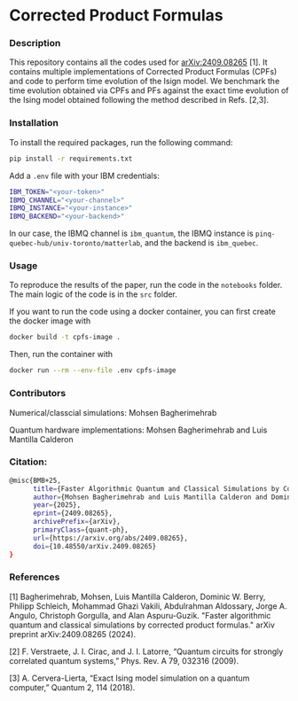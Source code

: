 # Corrected Product Formulas

### Description

This repository contains all the codes used for [arXiv:2409.08265](https://arxiv.org/abs/2409.08265) [1]. It contains multiple implementations of Corrected Product Formulas (CPFs) and code to perform time evolution of the Isign model. We benchmark the time evolution obtained via CPFs and PFs against the exact time evolution of the Ising model obtained following the method described in Refs. [2,3].

### Installation

To install the required packages, run the following command:

```bash
pip install -r requirements.txt
```

Add a `.env` file with your IBM credentials:

```bash
IBM_TOKEN="<your-token>"
IBMQ_CHANNEL="<your-channel>"
IBMQ_INSTANCE="<your-instance>"
IBMQ_BACKEND="<your-backend>"
```

In our case, the IBMQ channel is `ibm_quantum`, the IBMQ instance is `pinq-quebec-hub/univ-toronto/matterlab`, and the backend is `ibm_quebec`.

### Usage

To reproduce the results of the paper, run the code in the `notebooks` folder. The main logic of the code is in the `src` folder. 

If you want to run the code using a docker container, you can first create the docker image with

```bash
docker build -t cpfs-image .
```

Then, run the container with

```bash
docker run --rm --env-file .env cpfs-image
```

### Contributors

Numerical/classcial simulations: Mohsen Bagherimehrab

Quantum hardware implementations: Mohsen Bagherimehrab and Luis Mantilla Calderon

### Citation:
```bash
@misc{BMB+25,
      title={Faster Algorithmic Quantum and Classical Simulations by Corrected Product Formulas}, 
      author={Mohsen Bagherimehrab and Luis Mantilla Calderon and Dominic W. Berry and Philipp Schleich and Mohammad Ghazi Vakili and Abdulrahman Aldossary          and Jorge A. Campos Gonzalez Angulo and Christoph Gorgulla and Alan Aspuru-Guzik},
      year={2025},
      eprint={2409.08265},
      archivePrefix={arXiv},
      primaryClass={quant-ph},
      url={https://arxiv.org/abs/2409.08265},
      doi={10.48550/arXiv.2409.08265}
}
```

### References

[1] Bagherimehrab, Mohsen, Luis Mantilla Calderon, Dominic W. Berry, Philipp Schleich, Mohammad Ghazi Vakili, Abdulrahman Aldossary, Jorge A. Angulo, Christoph Gorgulla, and Alan Aspuru-Guzik. "Faster algorithmic quantum and classical simulations by corrected product formulas." arXiv preprint arXiv:2409.08265 (2024).

[2] F. Verstraete, J. I. Cirac, and J. I. Latorre, “Quantum circuits for strongly correlated quantum systems,” Phys. Rev. A 79, 032316 (2009).

[3] A. Cervera-Lierta, “Exact Ising model simulation on a quantum computer,” Quantum 2, 114 (2018).
